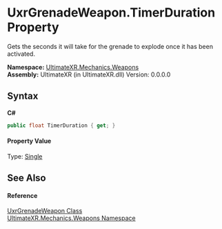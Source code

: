 # UxrGrenadeWeapon.TimerDuration Property 
 

Gets the seconds it will take for the grenade to explode once it has been activated.

**Namespace:**&nbsp;<a href="N_UltimateXR_Mechanics_Weapons">UltimateXR.Mechanics.Weapons</a><br />**Assembly:**&nbsp;UltimateXR (in UltimateXR.dll) Version: 0.0.0.0

## Syntax

**C#**<br />
``` C#
public float TimerDuration { get; }
```


#### Property Value
Type: <a href="https://docs.microsoft.com/dotnet/api/system.single" target="_blank" rel="noopener noreferrer">Single</a>

## See Also


#### Reference
<a href="T_UltimateXR_Mechanics_Weapons_UxrGrenadeWeapon">UxrGrenadeWeapon Class</a><br /><a href="N_UltimateXR_Mechanics_Weapons">UltimateXR.Mechanics.Weapons Namespace</a><br />